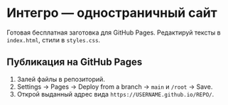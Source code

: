 # Интегро — одностраничный сайт
Готовая бесплатная заготовка для GitHub Pages. Редактируй тексты в `index.html`, стили в `styles.css`.

## Публикация на GitHub Pages
1. Залей файлы в репозиторий.
2. Settings → Pages → Deploy from a branch → `main` и `/root` → Save.
3. Открой выданный адрес вида `https://USERNAME.github.io/REPO/`.
